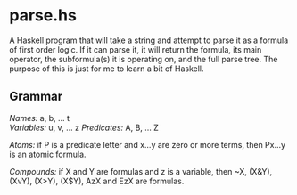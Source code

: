 parse.hs
========

A Haskell program that will take a string and attempt to parse it as a formula of first order logic.  If it can parse it, it will return the formula, its main operator, the subformula(s) it is operating on, and the full parse tree. The purpose of this is just for me to learn a bit of Haskell.

Grammar
-------

*Names:* a, b, ... t  
*Variables:* u, v, ... z
*Predicates:* A, B, ... Z

*Atoms:* if P is a predicate letter and x...y are zero or more terms, then Px...y is an atomic formula.

*Compounds:* if X and Y are formulas and z is a variable, then ~X, (X&Y), (XvY), (X>Y), (X$Y), AzX and EzX are formulas.
